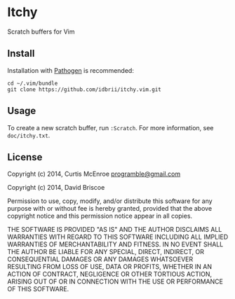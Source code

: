 # Itchy

Scratch buffers for Vim

## Install

Installation with [Pathogen](https://github.com/tpope/vim-pathogen) is
recommended:

```
cd ~/.vim/bundle
git clone https://github.com/idbrii/itchy.vim.git
```

## Usage

To create a new scratch buffer, run `:Scratch`. For more information, see
`doc/itchy.txt`.

## License

Copyright (c) 2014, Curtis McEnroe <programble@gmail.com> 

Copyright (c) 2014, David Briscoe

Permission to use, copy, modify, and/or distribute this software for any
purpose with or without fee is hereby granted, provided that the above
copyright notice and this permission notice appear in all copies.

THE SOFTWARE IS PROVIDED "AS IS" AND THE AUTHOR DISCLAIMS ALL WARRANTIES
WITH REGARD TO THIS SOFTWARE INCLUDING ALL IMPLIED WARRANTIES OF
MERCHANTABILITY AND FITNESS. IN NO EVENT SHALL THE AUTHOR BE LIABLE FOR
ANY SPECIAL, DIRECT, INDIRECT, OR CONSEQUENTIAL DAMAGES OR ANY DAMAGES
WHATSOEVER RESULTING FROM LOSS OF USE, DATA OR PROFITS, WHETHER IN AN
ACTION OF CONTRACT, NEGLIGENCE OR OTHER TORTIOUS ACTION, ARISING OUT OF
OR IN CONNECTION WITH THE USE OR PERFORMANCE OF THIS SOFTWARE.

